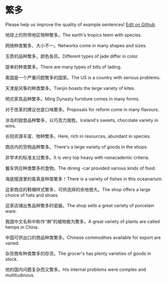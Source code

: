 # 繁多

Please help us improve the quality of example sentences! [Edit on Github](https://github.com/jiyushe/jiyu-example-sentence-source/blob/main/chinese/fanduo.md)

<p><span class="chinese">地球上的热带地区物种繁多。</span><span class="english">The earth's tropics teem with species.</span></p>

<p><span class="chinese">网络种类繁多、大小不一。</span><span class="english">Networks come in many shapes and sizes.</span></p>

<p><span class="chinese">玉质的品种繁多，颜色各异。</span><span class="english">Different types of jade differ in color.</span></p>

<p><span class="chinese">提单的种类繁多。</span><span class="english">There are many types of bills of lading.</span></p>

<p><span class="chinese">美国是一个严重问题繁多的国家。</span><span class="english">The US is a country with serious problems.</span></p>

<p><span class="chinese">天津是风筝的种类繁多。</span><span class="english">Tianjin boasts the large variety of kites.</span></p>

<p><span class="chinese">明式家具品种繁多。</span><span class="english">Ming Dynasty furniture comes in many forms.</span></p>

<p><span class="chinese">对于改革的建议也是口味繁多。</span><span class="english">Proposals for reform come in many flavours.</span></p>

<p><span class="chinese">冰岛的甜食品种繁多，以巧克力居胜。</span><span class="english">Iceland's sweets, chocolate variety in wins.</span></p>

<p><span class="chinese">长阳资源丰富、物种繁多。</span><span class="english">Here, rich in resources, abundant in species.</span></p>

<p><span class="chinese">商店内的货物品种繁多。</span><span class="english">There's a large variety of goods in the shops.</span></p>

<p><span class="chinese">非学术的标准太过繁多。</span><span class="english">It is very top heavy with nonacademic criteria.</span></p>

<p><span class="chinese">餐车供应种类繁多的食物。</span><span class="english">The dining -car provided various kinds of food.</span></p>

<p><span class="chinese">海底隧道里的鱼真是种类繁多！</span><span class="english">There is a variety of fishes in this oceanarium.</span></p>

<p><span class="chinese">这家商店的鞋帽样式繁多，可供选择的余地很大。</span><span class="english">The shop offers a large choice of hats and shoes.</span></p>

<p><span class="chinese">这家店铺出售品种繁多的瓷器。</span><span class="english">The shop sells a great variety of porcelain ware.</span></p>

<p><span class="chinese">我国中文名称中称作“麻”的植物极为繁多。</span><span class="english">A great variety of plants are called hemps in China.</span></p>

<p><span class="chinese">中国可供出口的商品种类繁多。</span><span class="english">Chinese commodities available for export are varied.</span></p>

<p><span class="chinese">杂货商有种类繁多的存货。</span><span class="english">The grocer's has plenty varieties of goods in stock.</span></p>

<p><span class="chinese">他的国内问题复杂而又繁多。</span><span class="english">His internal problems were complex and multitudinous.</span></p>

